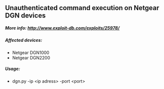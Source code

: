 ## Unauthenticated command execution on Netgear DGN devices

##### More info: http://www.exploit-db.com/exploits/25978/

##### Affected devices:
* Netgear DGN1000
* Netgear DGN2200

##### Usage:
* dgn.py -ip &lt;ip adress&gt; -port &lt;port&gt;

